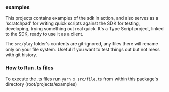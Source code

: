 ### examples

This projects contains examples of the sdk in action, and also serves as a 'scratchpad' for writing quick scripts against the SDK for testing, developing, trying something out real quick. It's a Type Script project, linked to the SDK, ready to use it as a client.

The `src/play` folder's contents are git-ignored, any files there will rename only on your file system. Useful if you want to test things out but not mess with git history.

### How to Run .ts files

To execute the .ts files run `yarn x src/file.ts` from within this package's directory (root/projects/examples)
